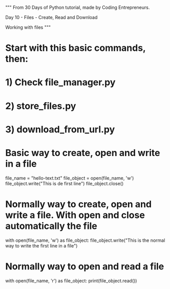 """
From 30 Days of Python tutorial, made by Coding Entrepreneurs.

Day 10 - Files - Create, Read and Download

Working with files
"""
# Start with this basic commands, then:
# 1) Check file_manager.py
# 2) store_files.py
# 3) download_from_url.py

# Basic way to create, open and write in a file
file_name = "hello-text.txt"
file_object = open(file_name, 'w')
file_object.write("This is de first line")
file_object.close()

# Normally way to create, open and write a file. With open and close automatically the file
with open(file_name, 'w') as file_object:
    file_object.write("This is the normal way to write the first line in a file")

# Normally way to open and read a file
with open(file_name, 'r') as file_object:
    print(file_object.read())